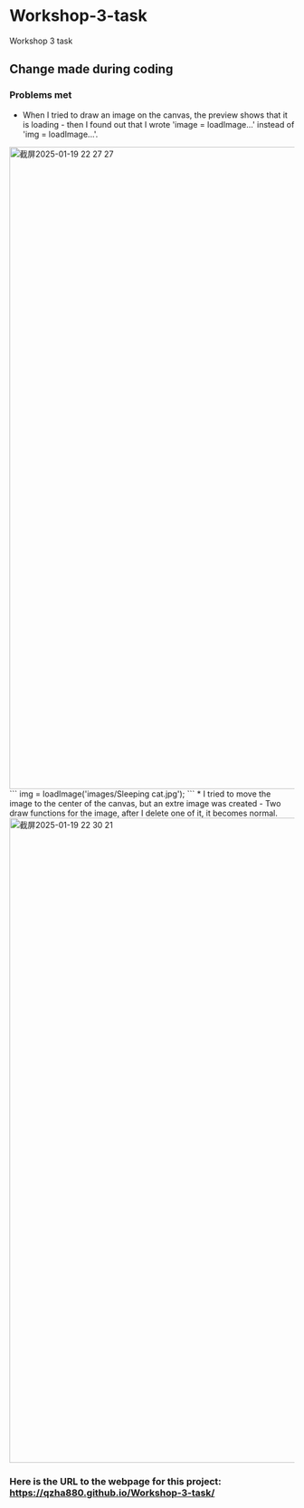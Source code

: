 # Workshop-3-task
Workshop 3 task
## Change made during coding

### Problems met
* When I tried to draw an image on the canvas, the preview shows that it is loading - then I found out that I wrote 'image = loadImage...' instead of 'img = loadImage...'.
<img width="1135" alt="截屏2025-01-19 22 27 27" src="https://github.com/user-attachments/assets/9efe61c8-e459-4759-9a49-bfbcae624399" />
```
img = loadImage('images/Sleeping cat.jpg');
```
* I tried to move the image to the center of the canvas, but an extre image was created - Two draw functions for the image, after I delete one of it, it becomes normal. 
<img width="1140" alt="截屏2025-01-19 22 30 21" src="https://github.com/user-attachments/assets/8085fbbc-6f8c-4058-95a1-aaae99026493" />


### Here is the URL to the webpage for this project: https://qzha880.github.io/Workshop-3-task/
